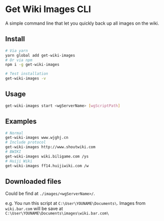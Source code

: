 # Get Wiki Images CLI

A simple command line that let you quickly back up all images on the wiki.

## Install
```bash
# Via yarn
yarn global add get-wiki-images
# Or via npm
npm i -g get-wiki-images

# Test installation
get-wiki-images -v
```

## Usage

```bash
get-wiki-images start <wgServerName> [wgScriptPath]
```

## Examples

```bash
# Normal
get-wiki-images www.wjghj.cn
# Include protocol
get-wiki-images http://www.shoutwiki.com
# BWIKI
get-wiki-images wiki.biligame.com /ys
# Huiji Wiki
get-wiki-images ff14.huijiwiki.com /w
```

## Downloaded files

Could be find at `./images/<wgServerName>/`.

e.g. You run this script at `C:\User\YOUNAME\Documents\`. Images from `wiki.bar.com` will be save at `C:\User\YOUNAME\Documents\images\wiki.bar.com\`